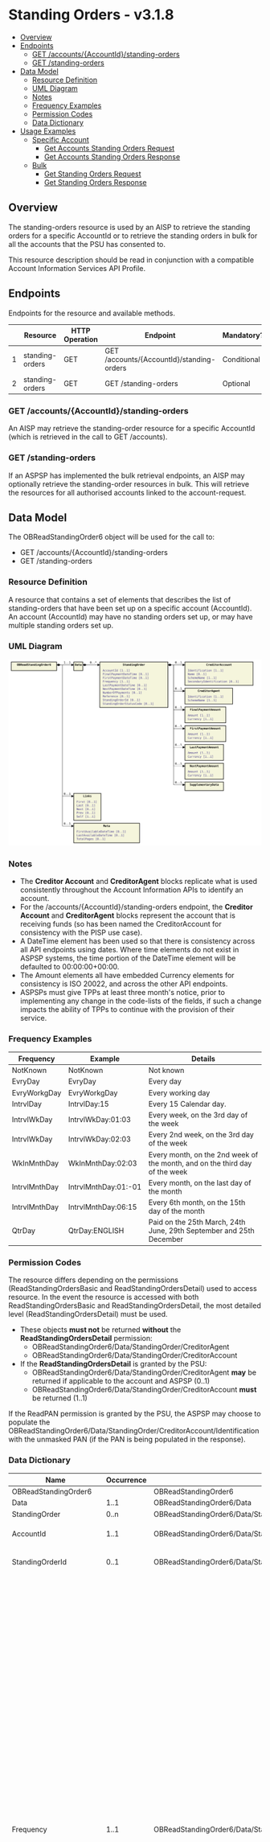 # Standing Orders - v3.1.8 <!-- omit in toc -->

- [Overview](#overview)
- [Endpoints](#endpoints)
  - [GET /accounts/{AccountId}/standing-orders](#get-accountsaccountidstanding-orders)
  - [GET /standing-orders](#get-standing-orders)
- [Data Model](#data-model)
  - [Resource Definition](#resource-definition)
  - [UML Diagram](#uml-diagram)
  - [Notes](#notes)
  - [Frequency Examples](#frequency-examples)
  - [Permission Codes](#permission-codes)
  - [Data Dictionary](#data-dictionary)
- [Usage Examples](#usage-examples)
  - [Specific Account](#specific-account)
    - [Get Accounts Standing Orders Request](#get-accounts-standing-orders-request)
    - [Get Accounts Standing Orders Response](#get-accounts-standing-orders-response)
  - [Bulk](#bulk)
    - [Get Standing Orders Request](#get-standing-orders-request)
    - [Get Standing Orders Response](#get-standing-orders-response)

## Overview

The standing-orders resource is used by an AISP to retrieve the standing orders for a specific AccountId or to retrieve the standing orders in bulk for all the accounts that the PSU has consented to.

This resource description should be read in conjunction with a compatible Account Information Services API Profile.

## Endpoints

Endpoints for the resource and available methods.

|  |Resource |HTTP Operation |Endpoint |Mandatory? |Scope |Grant Type |Idempotency Key |Parameters |Request Object |Response Object |
| --- |--- |--- |--- |--- |--- |--- |--- |--- |--- |--- |
| 1 |standing-orders |GET |GET /accounts/{AccountId}/standing-orders |Conditional |accounts |Authorization Code |No | | |OBReadStandingOrder6 |
| 2 |standing-orders |GET |GET /standing-orders |Optional |accounts |Authorization Code |No |Pagination | |OBReadStandingOrder6 |

### GET /accounts/{AccountId}/standing-orders

An AISP may retrieve the standing-order resource for a specific AccountId (which is retrieved in the call to GET /accounts).

### GET /standing-orders

If an ASPSP has implemented the bulk retrieval endpoints, an AISP may optionally retrieve the standing-order resources in bulk.
This will retrieve the resources for all authorised accounts linked to the account-request.

## Data Model

The OBReadStandingOrder6 object will be used for the call to:

* GET /accounts/{AccountId}/standing-orders
* GET /standing-orders

### Resource Definition

A resource that contains a set of elements that describes the list of standing-orders that have been set up on a specific account (AccountId).
An account (AccountId) may have no standing orders set up, or may have multiple standing orders set up.

### UML Diagram

![ OBReadStandingOrder6 ](./images/OBReadStandingOrder6.svg)

### Notes

* The **Creditor Account** and **CreditorAgent** blocks replicate what is used consistently throughout the Account Information APIs to identify an account.
* For the /accounts/{AccountId}/standing-orders endpoint, the **Creditor Account** and **CreditorAgent** blocks represent the account that is receiving funds (so has been named the CreditorAccount for consistency with the PISP use case).
* A DateTime element has been used so that there is consistency across all API endpoints using dates. Where time elements do not exist in ASPSP systems, the time portion of the DateTime element will be defaulted to 00:00:00+00:00.
* The Amount elements all have embedded Currency elements for consistency is ISO 20022, and across the other API endpoints.
* ASPSPs must give TPPs at least three month's notice, prior to implementing any change in the code-lists of the fields, if such a change impacts the ability of TPPs to continue with the provision of their service.
  
### Frequency Examples

| Frequency |Example |Details |
| --- |--- |--- |
| NotKnown |NotKnown |Not known |
| EvryDay |EvryDay |Every day |
| EvryWorkgDay |EvryWorkgDay |Every working day |
| IntrvlDay |IntrvlDay:15 |Every 15 Calendar day. |
| IntrvlWkDay |IntrvlWkDay:01:03 |Every week, on the 3rd day of the week |
| IntrvlWkDay |IntrvlWkDay:02:03 |Every 2nd week, on the 3rd day of the week |
| WkInMnthDay |WkInMnthDay:02:03 |Every month, on the 2nd week of the month, and on the third day of the week |
| IntrvlMnthDay |IntrvlMnthDay:01:-01 |Every month, on the last day of the month |
| IntrvlMnthDay |IntrvlMnthDay:06:15 |Every 6th month, on the 15th day of the month |
| QtrDay |QtrDay:ENGLISH |Paid on the 25th March, 24th June, 29th September and 25th December |

### Permission Codes

The resource differs depending on the permissions (ReadStandingOrdersBasic and ReadStandingOrdersDetail) used to access resource. In the event the resource is accessed with both ReadStandingOrdersBasic and ReadStandingOrdersDetail, the most detailed level (ReadStandingOrdersDetail) must be used.

* These objects **must not** be returned **without** the **ReadStandingOrdersDetail** permission:
    * OBReadStandingOrder6/Data/StandingOrder/CreditorAgent
    * OBReadStandingOrder6/Data/StandingOrder/CreditorAccount
* If the **ReadStandingOrdersDetail** is granted by the PSU:     
    * OBReadStandingOrder6/Data/StandingOrder/CreditorAgent **may** be returned if applicable to the account and ASPSP (0..1)
    * OBReadStandingOrder6/Data/StandingOrder/CreditorAccount **must** be returned (1..1)

If the ReadPAN permission is granted by the PSU, the ASPSP may choose to populate the OBReadStandingOrder6/Data/StandingOrder/CreditorAccount/Identification with the unmasked PAN (if the PAN is being populated in the response).

### Data Dictionary

| Name |Occurrence |XPath |EnhancedDefinition |Class |Codes |Pattern |
| --- |--- |--- |--- |--- |--- |--- |
| OBReadStandingOrder6 | |OBReadStandingOrder6 | |OBReadStandingOrder6 | | |
| Data |1..1 |OBReadStandingOrder6/Data | |OBReadDataStandingOrder5 | | |
| StandingOrder |0..n |OBReadStandingOrder6/Data/StandingOrder | |OBStandingOrder5 | | |
| AccountId |1..1 |OBReadStandingOrder6/Data/StandingOrder/AccountId |A unique and immutable identifier used to identify the account resource. This identifier has no meaning to the account owner. |Max40Text | | |
| StandingOrderId |0..1 |OBReadStandingOrder6/Data/StandingOrder/StandingOrderId |A unique and immutable identifier used to identify the standing order resource. This identifier has no meaning to the account owner. |Max40Text | | |
| Frequency |1..1 |OBReadStandingOrder6/Data/StandingOrder/Frequency |Individual Definitions: <br/>NotKnown - Not known <br/>EvryDay - Every day<br/> EvryWorkgDay - Every working day<br/> IntrvlDay - An interval specified in number of calendar days (02 to 31)<br/> IntrvlWkDay - An interval specified in weeks (01 to 09), and the day within the week (01 to 07)<br/> WkInMnthDay - A monthly interval, specifying the week of the month (01 to 05) and day within the week (01 to 07)<br/> IntrvlMnthDay - An interval specified in months (between 01 to 06, 12, 24), specifying the day within the month (-05 to -01, 01 to 31)<br/> QtrDay - Quarterly (either ENGLISH, SCOTTISH, or RECEIVED)<br/> ENGLISH = Paid on the 25th March, 24th June, 29th September and 25th December.<br/> SCOTTISH = Paid on the 2nd February, 15th May, 1st August and 11th November.<br/> RECEIVED = Paid on the 20th March, 19th June, 24th September and 20th December.  <br/><br/><br/>Individual Patterns: <br/>NotKnown (ScheduleCode)<br/>EvryDay (ScheduleCode)<br/> EvryWorkgDay (ScheduleCode)<br/> IntrvlDay:NoOfDay (ScheduleCode + NoOfDay)<br/> IntrvlWkDay:IntervalInWeeks:DayInWeek (ScheduleCode + IntervalInWeeks + DayInWeek)<br/> WkInMnthDay:WeekInMonth:DayInWeek (ScheduleCode + WeekInMonth + DayInWeek)<br/> IntrvlMnthDay:IntervalInMonths:DayInMonth (ScheduleCode + IntervalInMonths + DayInMonth)<br/> QtrDay: + either (ENGLISH, SCOTTISH or RECEIVED) ScheduleCode + QuarterDay<br/><br/> The regular expression for this element combines five smaller versions for each permitted pattern. To aid legibility - the components are presented individually here:<br/>NotKnown <br/>EvryDay<br/> EvryWorkgDay<br/> IntrvlDay:`((0[2-9])\|([1-2][0-9])\|3[0-1])`<br/> IntrvlWkDay:`0[1-9]:0[1-7]`<br/> WkInMnthDay:`0[1-5]:0[1-7]`<br/> IntrvlMnthDay:`(0[1-6]\|12\|24):(-0[1-5]\|0[1-9]\|[12][0-9]\|3[01])`<br/> QtrDay:`(ENGLISH\|SCOTTISH\|RECEIVED)`<br/><br/><br/> Full Regular Expression:<br/> `^(NotKnown)$\|^(EvryDay)$\|^(EvryWorkgDay)$\|^(IntrvlDay:((0[2-9])\|([1-2][0-9])\|3[0-1]))$\|^(IntrvlWkDay:0[1-9]:0[1-7])$\|^(WkInMnthDay:0[1-5]:0[1-7])$\|^(IntrvlMnthDay:(0[1-6]\|12\|24):(-0[1-5]\|0[1-9]\|[12][0-9]\|3[01]))$\|^(QtrDay:(ENGLISH\|SCOTTISH\|RECEIVED))$` |Max35Text | | `^(NotKnown)$\|^(EvryDay)$\|^(EvryWorkgDay)$\|^(IntrvlWkDay:0[1-9]:0[1-7])$\|^(WkInMnthDay:0[1-5]:0[1-7])$\|^(IntrvlMnthDay:(0[1-6]\|12\|24):(-0[1-5]\|0[1-9]\|[12][0-9]\|3[01]))$\|^(QtrDay:(ENGLISH\|SCOTTISH\|RECEIVED))$` |
| Reference |0..1 |OBReadStandingOrder6/Data/StandingOrder/Reference |Unique reference, as assigned by the creditor, to unambiguously refer to the payment transaction. Usage: If available, the initiating party should provide this reference in the structured remittance information, to enable reconciliation by the creditor upon receipt of the amount of money. If the business context requires the use of a creditor reference or a payment remit identification, and only one identifier can be passed through the end-to-end chain, the creditor's reference or payment remittance identification should be quoted in the end-to-end transaction identification. |Max35Text | | |
| FirstPaymentDateTime |0..1 |OBReadStandingOrder6/Data/StandingOrder/FirstPaymentDateTime |The date on which the first payment for a Standing Order schedule will be made. |ISODateTime | | |
| NextPaymentDateTime |0..1 |OBReadStandingOrder6/Data/StandingOrder/NextPaymentDateTime |The date on which the next payment for a Standing Order schedule will be made. |ISODateTime | | |
|LastPaymentDateTime| 0..1| OBReadStandingOrder6/Data/StandingOrder/LastPaymentDateTime |The date on which the last (most recent) payment for a Standing Order schedule was made. |ISODateTime | | |
| FinalPaymentDateTime |0..1 |OBReadStandingOrder6/Data/StandingOrder/FinalPaymentDateTime |The date on which the final payment for a Standing Order schedule will be made. |ISODateTime | | |
| NumberOfPayments |0..1 | OBReadStandingOrder6/Data/StandingOrder/NumberOfPayments| Number of the payments that will be made in completing this frequency sequence including any executed since the sequence start date. |Max35Text | | |
| StandingOrderStatusCode |0..1 |OBReadStandingOrder6/Data/StandingOrder/StandingOrderStatusCode |Specifies the status of the standing order in code form. |OBExternalStandingOrderStatus1Code |Active Inactive | |
| FirstPaymentAmount |0..1 |OBReadStandingOrder6/Data/StandingOrder/FirstPaymentAmount |The amount of the first Standing Order |OBActiveOrHistoricCurrencyAndAmount | | |
| Amount |1..1 |OBReadStandingOrder6/Data/StandingOrder/FirstPaymentAmount/Amount |A number of monetary units specified in an active currency where the unit of currency is explicit and compliant with ISO 4217. |OBActiveCurrencyAndAmount_SimpleType | |`^\d{1,13}$\|^\d{1,13}\.\d{1,5}$` |
| Currency |1..1 |OBReadStandingOrder6/Data/StandingOrder/FirstPaymentAmount/Currency |A code allocated to a currency by a Maintenance Agency under an international identification scheme, as described in the latest edition of the international standard ISO 4217 "Codes for the representation of currencies and funds". |ActiveOrHistoricCurrencyCode | |^[A-Z]{3,3}$ |
| NextPaymentAmount |0..1 |OBReadStandingOrder6/Data/StandingOrder/NextPaymentAmount |The amount of the next Standing Order. |OBActiveOrHistoricCurrencyAndAmount | | |
| Amount |1..1 |OBReadStandingOrder6/Data/StandingOrder/NextPaymentAmount/Amount |A number of monetary units specified in an active currency where the unit of currency is explicit and compliant with ISO 4217. |OBActiveCurrencyAndAmount_SimpleType | |`^\d{1,13}$\|^\d{1,13}\.\d{1,5}$` |
| Currency |1..1 |OBReadStandingOrder6/Data/StandingOrder/NextPaymentAmount/Currency |A code allocated to a currency by a Maintenance Agency under an international identification scheme, as described in the latest edition of the international standard ISO 4217 "Codes for the representation of currencies and funds". |ActiveOrHistoricCurrencyCode | |^[A-Z]{3,3}$ |
|LastPaymentAmount|0..1|OBReadStandingOrder6/Data/StandingOrder/LastPaymentAmount|The amount of the last (most recent) Standing Order instruction.|OBActiveOrHistoricCurrencyAndAmount | | |
| Amount |1..1 |OBReadStandingOrder6/Data/StandingOrder/LastPaymentAmount/Amount |A number of monetary units specified in an active currency where the unit of currency is explicit and compliant with ISO 4217. |OBActiveCurrencyAndAmount_SimpleType | |`^\d{1,13}$\|^\d{1,13}\.\d{1,5}$` |
| Currency |1..1 |OBReadStandingOrder6/Data/StandingOrder/LastPaymentAmount/Currency |A code allocated to a currency by a Maintenance Agency under an international identification scheme, as described in the latest edition of the international standard ISO 4217 "Codes for the representation of currencies and funds". |ActiveOrHistoricCurrencyCode | |^[A-Z]{3,3}$ |
| FinalPaymentAmount |0..1 |OBReadStandingOrder6/Data/StandingOrder/FinalPaymentAmount |The amount of the final Standing Order |OBActiveOrHistoricCurrencyAndAmount | | |
| Amount |1..1 |OBReadStandingOrder6/Data/StandingOrder/FinalPaymentAmount/Amount |A number of monetary units specified in an active currency where the unit of currency is explicit and compliant with ISO 4217. |OBActiveCurrencyAndAmount_SimpleType | |`^\d{1,13}$\|^\d{1,13}\.\d{1,5}$` |
| Currency |1..1 |OBReadStandingOrder6/Data/StandingOrder/FinalPaymentAmount/Currency |A code allocated to a currency by a Maintenance Agency under an international identification scheme, as described in the latest edition of the international standard ISO 4217 "Codes for the representation of currencies and funds". |ActiveOrHistoricCurrencyCode | |^[A-Z]{3,3}$ |
| CreditorAgent |0..1 |OBReadStandingOrder6/Data/StandingOrder/CreditorAgent |Party that manages the account on behalf of the account owner, that is manages the registration and booking of entries on the account, calculates balances on the account and provides information about the account. This is the servicer of the beneficiary account. |OBBranchAndFinancialInstitutionIdentification5 | | |
| SchemeName |1..1 |OBReadStandingOrder6/Data/StandingOrder/CreditorAgent/SchemeName |Name of the identification scheme, in a coded form as published in an external list. |OBExternalFinancialInstitutionIdentification4Code | | |
| Identification |1..1 |OBReadStandingOrder6/Data/StandingOrder/CreditorAgent/Identification |Unique and unambiguous identification of the servicing institution. |Max35Text | | |
| CreditorAccount |0..1 |OBReadStandingOrder6/Data/StandingOrder/CreditorAccount |Provides the details to identify the beneficiary account. |OBCashAccount5 | | |
| SchemeName |1..1 |OBReadStandingOrder6/Data/StandingOrder/CreditorAccount/SchemeName |Name of the identification scheme, in a coded form as published in an external list. |OBExternalAccountIdentification4Code | | |
| Identification |1..1 |OBReadStandingOrder6/Data/StandingOrder/CreditorAccount/Identification |Beneficiary account identification. |Max256Text | | |
| Name |0..1 |OBReadStandingOrder6/Data/StandingOrder/CreditorAccount/Name |The account name is the name or names of the account owner(s) represented at an account level, as displayed by the ASPSP's online channels. Note, the account name is not the product name or the nickname of the account. |Max350Text | | |
| SecondaryIdentification |0..1 |OBReadStandingOrder6/Data/StandingOrder/CreditorAccount/SecondaryIdentification |This is secondary identification of the account, as assigned by the account servicing institution. This can be used by building societies to additionally identify accounts with a roll number (in addition to a sort code and account number combination). |Max34Text | | |
| SupplementaryData |0..1 |OBReadStandingOrder6/Data/StandingOrder/SupplementaryData |Additional information that can not be captured in the structured fields and/or any other specific block. |OBSupplementaryData1 | | |

## Usage Examples

### Specific Account

#### Get Accounts Standing Orders Request

```
GET /accounts/22289/standing-orders HTTP/1.1
Authorization: Bearer Az90SAOJklae
x-fapi-auth-date:  Sun, 10 Sep 2017 19:43:31 GMT
x-fapi-customer-ip-address: 104.25.212.99
x-fapi-interaction-id: 93bac548-d2de-4546-b106-880a5018460d
Accept: application/json
```

#### Get Accounts Standing Orders Response

```
HTTP/1.1 200 OK
x-fapi-interaction-id: 93bac548-d2de-4546-b106-880a5018460d
Content-Type: application/json
```

```json
{
  "Data": {
    "StandingOrder": [
      {
        "AccountId": "22289",
        "StandingOrderId": "Ben3",
        "Frequency": "EvryWorkgDay",
        "Reference": "Towbar Club 2 - We Love Towbars",
        "FirstPaymentDateTime": "2017-08-12T00:00:00+00:00",
        "FirstPaymentAmount": {
          "Amount": "0.57",
          "Currency": "GBP"
        },
        "NextPaymentDateTime": "2017-08-13T00:00:00+00:00",
        "NextPaymentAmount": {
          "Amount": "0.56",
          "Currency": "GBP"
        },
        "FinalPaymentDateTime": "2027-08-12T00:00:00+00:00",
        "FinalPaymentAmount": {
          "Amount": "0.56",
          "Currency": "GBP"
        },
        "StandingOrderStatusCode": "Active",
        "CreditorAccount": {
          "SchemeName": "UK.OBIE.SortCodeAccountNumber",
          "Identification": "80200112345678",
          "Name": "Mrs Juniper"
        }
      }
    ]
  },
  "Links": {
    "Self": "https://api.alphabank.com/open-banking/v3.1/aisp/accounts/22289/standing-orders/"
  },
  "Meta": {
    "TotalPages": 1
  }
}
```

### Bulk

#### Get Standing Orders Request

```
GET /standing-orders HTTP/1.1
Authorization: Bearer Az90SAOJklae
x-fapi-auth-date:  Sun, 10 Sep 2017 19:43:31 GMT
x-fapi-customer-ip-address: 104.25.212.99
x-fapi-interaction-id: 93bac548-d2de-4546-b106-880a5018460d
Accept: application/json
```

#### Get Standing Orders Response

```
HTTP/1.1 200 OK
x-fapi-interaction-id: 93bac548-d2de-4546-b106-880a5018460d
Content-Type: application/json
```

```json
{
  "Data": {
    "StandingOrder": [
      {
        "AccountId": "22289",
        "StandingOrderId": "Ben3",
        "Frequency": "EvryWorkgDay",
        "Reference": "Towbar Club 2 - We Love Towbars",
        "FirstPaymentDateTime": "2017-08-12T00:00:00+00:00",
        "FirstPaymentAmount": {
          "Amount": "0.57",
          "Currency": "GBP"
        },
        "NextPaymentDateTime": "2017-08-13T00:00:00+00:00",
        "NextPaymentAmount": {
          "Amount": "0.56",
          "Currency": "GBP"
        },
        "FinalPaymentDateTime": "2027-08-12T00:00:00+00:00",
        "FinalPaymentAmount": {
          "Amount": "0.56",
          "Currency": "GBP"
        },
        "StandingOrderStatusCode": "Active",
        "CreditorAccount": {
          "SchemeName": "UK.OBIE.SortCodeAccountNumber",
          "Identification": "80200112345678",
          "Name": "Mrs Juniper"
        }
      },
      {
        "AccountId": "22289",
        "StandingOrderId": "Ben5",
        "Frequency": "WkinMnthDay(2)",
        "Reference": "Golf - We Love Golf",
        "FirstPaymentDateTime": "2017-06-12T00:00:00+00:00",
        "FirstPaymentAmount": {
          "Amount": "23.00",
          "Currency": "GBP"
        },
        "NextPaymentDateTime": "2017-07-12T00:00:00+00:00",
        "NextPaymentAmount": {
          "Amount": "23.00",
          "Currency": "GBP"
        },
        "FinalPaymentDateTime": "2018-06-12T00:00:00+00:00",
        "FinalPaymentAmount": {
          "Amount": "23.00",
          "Currency": "GBP"
        },
        "StandingOrderStatusCode": "Active",
        "CreditorAccount": {
          "SchemeName": "UK.OBIE.SortCodeAccountNumber",
          "Identification": "23605490179017",
          "Name": "Mr Tee"
        }
      }
    ]
  },
  "Links": {
    "Self": "https://api.alphabank.com/open-banking/v3.1/aisp/standing-orders/"
  },
  "Meta": {
    "TotalPages": 1
  }
}
```
